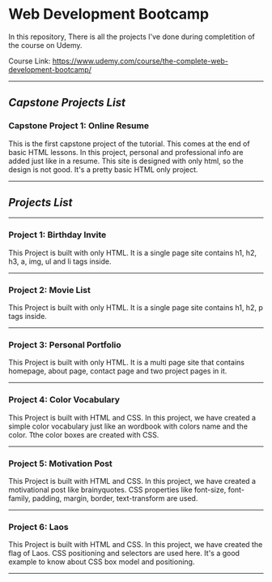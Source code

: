 # Web Development Bootcamp

In this repository, There is all the projects I've done during completition of the course on Udemy.

Course Link: <https://www.udemy.com/course/the-complete-web-development-bootcamp/>

---

## ***Capstone Projects List***

### **Capstone Project 1: Online Resume**

This is the first capstone project of the tutorial. This comes at the end of basic HTML lessons.
In this project, personal and professional info are added just like in a resume. This site is designed with only html, so the design is not good. It's a pretty basic HTML only project.

---

## ***Projects List***

---

### **Project 1: Birthday Invite**

This Project is built with only HTML. It is a single page site contains h1, h2, h3, a, img, ul and li tags inside.

---

### **Project 2: Movie List**

This Project is built with only HTML. It is a single page site contains h1, h2, p tags inside.

---

### **Project 3: Personal Portfolio**

This Project is built with only HTML. It is a multi page site that contains homepage, about page, contact page and two project pages in it.

---

### **Project 4: Color Vocabulary**

This Project is built with HTML and CSS. In this project, we have created a simple color vocabulary just like an wordbook with colors name and the color. Tthe color boxes are created with CSS.

---

### **Project 5: Motivation Post**

This Project is built with HTML and CSS. In this project, we have created a motivational post like brainyquotes. CSS properties like font-size, font-family, padding, margin, border, text-transform are used.

---

### **Project 6: Laos**

This Project is built with HTML and CSS. In this project, we have created the flag of Laos. CSS positioning and selectors are used here. It's a good example to know about CSS box model and positioning.

---
